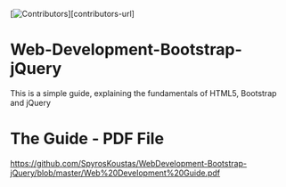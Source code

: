 [![Contributors][contributors-shield]][contributors-url]
# Web-Development-Bootstrap-jQuery
This is a simple guide, explaining the fundamentals of HTML5, Bootstrap and jQuery

# The Guide - PDF File

https://github.com/SpyrosKoustas/WebDevelopment-Bootstrap-jQuery/blob/master/Web%20Development%20Guide.pdf

[contributors-shield]: https://img.shields.io/github/contributors/SpyrosKoustas/WebDevelopment-Bootstrap-jQuery.svg?style=flat-square

